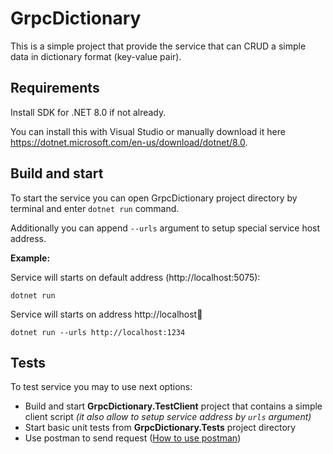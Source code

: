 
# GrpcDictionary

This is a simple project that provide the service that can CRUD a simple data in dictionary format (key-value pair).

## Requirements

Install SDK for .NET 8.0 if not already.

You can install this with Visual Studio or manually download it here https://dotnet.microsoft.com/en-us/download/dotnet/8.0.

## Build and start

To start the service you can open GrpcDictionary project directory by terminal and enter ```dotnet run``` command.

Additionally you can append ```--urls``` argument to setup special service host address.

**Example:**

Service will starts on default address (http://localhost:5075):
```
dotnet run
```

Service will starts on address http://localhost:1234:
```
dotnet run --urls http://localhost:1234
```

## Tests

To test service you may to use next options:
- Build and start **GrpcDictionary.TestClient** project that contains a simple client script _(it also allow to setup service address by ```urls``` argument)_
- Start basic unit tests from **GrpcDictionary.Tests** project directory
- Use postman to send request ([How to use postman](https://learning.postman.com/docs/sending-requests/grpc/grpc-request-interface))
